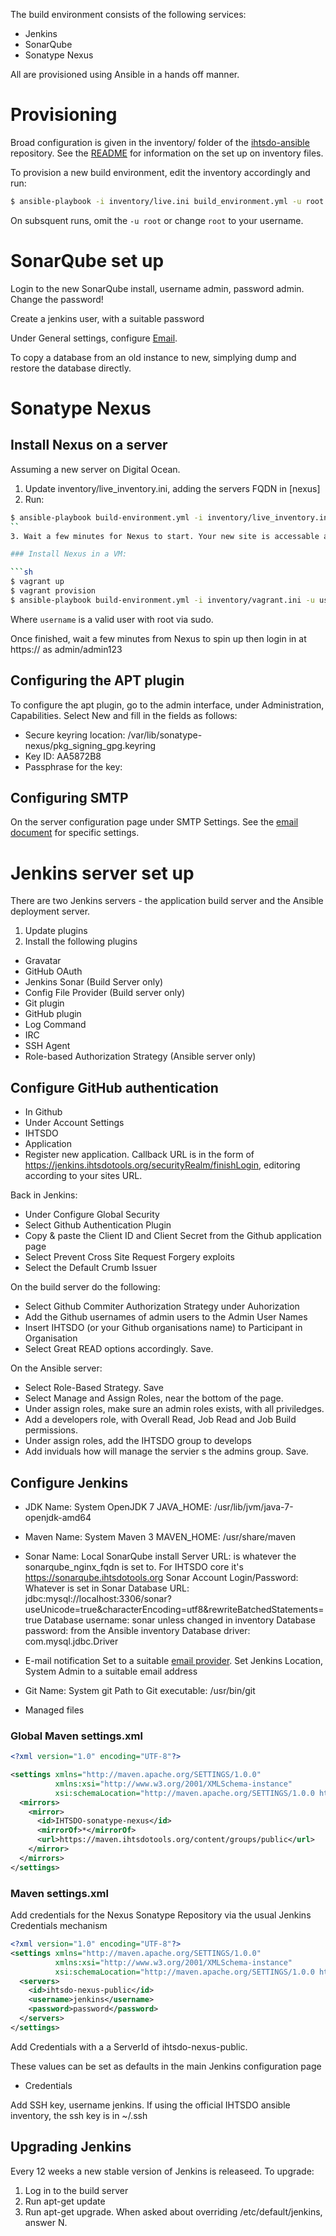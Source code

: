 The build environment consists of the following services:

* Jenkins
* SonarQube
* Sonatype Nexus

All are provisioned using Ansible in a hands off manner.

# Provisioning

Broad configuration is given in the inventory/ folder of the [ihtsdo-ansible](https://github.com/IHTSDO/ihtsdo-ansible)
repository. See the [README](https://github.com/IHTSDO/ihtsdo-ansible/README.md) for information on the set up on inventory files.

To provision a new build environment, edit the inventory accordingly and run:

```sh
$ ansible-playbook -i inventory/live.ini build_environment.yml -u root
```

On subsquent runs, omit the `-u root` or change `root` to your username.

# SonarQube set up

Login to the new SonarQube install, username admin, password admin. Change the password!

Create a jenkins user, with a suitable password

Under General settings, configure [Email](email.md).

To copy a database from an old instance to new, simplying dump and restore the database directly.

# Sonatype Nexus

## Install Nexus on a server

Assuming a new server on Digital Ocean.

1. Update inventory/live_inventory.ini, adding the servers FQDN in [nexus]
2. Run:
```sh
$ ansible-playbook build-environment.yml -i inventory/live_inventory.ini --limit nexus -u root
``
3. Wait a few minutes for Nexus to start. Your new site is accessable at http://<server_fqdn>

### Install Nexus in a VM:

```sh
$ vagrant up
$ vagrant provision
$ ansible-playbook build-environment.yml -i inventory/vagrant.ini -u username
```

Where `username` is a valid user with root via sudo.

Once finished, wait a few minutes from Nexus to spin up then login in at https://<serverFQDN> as admin/admin123

## Configuring the APT plugin

To configure the apt plugin, go to the admin interface, under Administration, Capabilities. Select New and fill
in the fields as follows:

* Secure keyring location: /var/lib/sonatype-nexus/pkg_signing_gpg.keyring
* Key ID: AA5872B8
* Passphrase for the key: <passphrase>

## Configuring SMTP

On the server configuration page under SMTP Settings. See the [email document](email.md) for specific settings.

# Jenkins server set up

There are two Jenkins servers - the application build server and the Ansible deployment server. 

1. Update plugins
2. Install the following plugins
* Gravatar
* GitHub OAuth
* Jenkins Sonar (Build Server only)
* Config File Provider (Build server only)
* Git plugin
* GitHub plugin
* Log Command
* IRC
* SSH Agent
* Role-based Authorization Strategy (Ansible server only)

## Configure GitHub authentication

* In Github
* Under Account Settings
* IHTSDO
* Application
* Register new application. Callback URL is in the form of
https://jenkins.ihtsdotools.org/securityRealm/finishLogin, editoring according to your sites URL.

Back in Jenkins:

* Under Configure Global Security
* Select Github Authentication Plugin
* Copy & paste the Client ID and Client Secret from the Github application page
* Select Prevent Cross Site Request Forgery exploits
* Select the Default Crumb Issuer

On the build server do the following:
* Select Github Commiter Authorization Strategy under Auhorization
* Add the Github usernames of admin users to the Admin User Names
* Insert IHTSDO (or your Github organisations name) to Participant in Organisation
* Select Great READ options accordingly. Save.

On the Ansible server:
* Select Role-Based Strategy. Save
* Select Manage and Assign Roles, near the bottom of the page.
* Under assign roles, make sure an admin roles exists, with all priviledges.
* Add a developers role, with Overall Read, Job Read and Job Build permissions.
* Under assign roles, add the IHTSDO group to develops
* Add inviduals how will manage the servier s the admins group. Save.


## Configure Jenkins

* JDK
Name: System OpenJDK 7
JAVA_HOME: /usr/lib/jvm/java-7-openjdk-amd64

* Maven
Name: System Maven 3
MAVEN_HOME: /usr/share/maven

* Sonar
Name: Local SonarQube install
Server URL: is whatever the sonarqube_nginx_fqdn is set to. For IHTSDO core it's https://sonarqube.ihtsdotools.org
Sonar Account Login/Password: Whatever is set in Sonar
Database URL: jdbc:mysql://localhost:3306/sonar?useUnicode=true&characterEncoding=utf8&rewriteBatchedStatements=true
Database username: sonar unless changed in inventory
Database password: from the Ansible inventory
Database driver: com.mysql.jdbc.Driver

* E-mail notification
Set to a suitable [email provider](email.md).
Set Jenkins Location, System Admin to a suitable email address

* Git
Name: System git
Path to Git executable: /usr/bin/git

* Managed files

### Global Maven settings.xml
```xml
<?xml version="1.0" encoding="UTF-8"?>

<settings xmlns="http://maven.apache.org/SETTINGS/1.0.0"
          xmlns:xsi="http://www.w3.org/2001/XMLSchema-instance"
          xsi:schemaLocation="http://maven.apache.org/SETTINGS/1.0.0 http://maven.apache.org/xsd/settings-1.0.0.xsd">
  <mirrors>
    <mirror>
      <id>IHTSDO-sonatype-nexus</id>
      <mirrorOf>*</mirrorOf>
      <url>https://maven.ihtsdotools.org/content/groups/public</url>
    </mirror>
  </mirrors>
</settings>
```
### Maven settings.xml

Add credentials for the Nexus Sonatype Repository via the usual Jenkins Credentials mechanism

```xml
<?xml version="1.0" encoding="UTF-8"?>
<settings xmlns="http://maven.apache.org/SETTINGS/1.0.0"
          xmlns:xsi="http://www.w3.org/2001/XMLSchema-instance"
          xsi:schemaLocation="http://maven.apache.org/SETTINGS/1.0.0 http://maven.apache.org/xsd/settings-1.0.0.xsd">
  <servers>
    <id>ihtsdo-nexus-public</id>
    <username>jenkins</username>
    <password>password</password>
  </servers>
</settings>
```

Add Credentials with a a ServerId of ihtsdo-nexus-public.

These values can be set as defaults in the main Jenkins configuration page

* Credentials

Add SSH key, username jenkins. If using the official IHTSDO ansible inventory, the ssh key is in ~/.ssh

## Upgrading Jenkins
 
Every 12 weeks a new stable version of Jenkins is releaseed. To upgrade:

1. Log in to the build server
2. Run apt-get update
3. Run apt-get upgrade. When asked about overriding /etc/default/jenkins, answer N.


